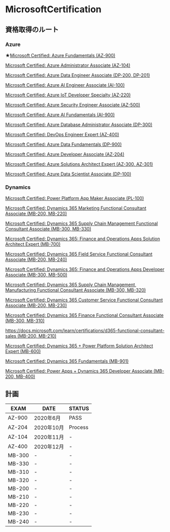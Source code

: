 # MicrosoftCertification #

## 資格取得のルート ##

### Azure ###

★[Microsoft Certified: Azure Fundamentals (AZ-900)](https://docs.microsoft.com/learn/certifications/azure-fundamentals)

[Microsoft Certified: Azure Administrator Associate (AZ-104)](https://docs.microsoft.com/ja-jp/learn/certifications/azure-administrator)

[Microsoft Certified: Azure Data Engineer Associate (DP-200, DP-201)](https://docs.microsoft.com/learn/certifications/azure-data-engineer)

[Microsoft Certified: Azure AI Engineer Associate (AI-100)](https://docs.microsoft.com/learn/certifications/azure-ai-engineer)

[Microsoft Certified: Azure IoT Developer Specialty (AZ-220)](https://docs.microsoft.com/learn/certifications/azure-iot-developer-specialty)

[Microsoft Certified: Azure Security Engineer Associate (AZ-500)](https://docs.microsoft.com/learn/certifications/azure-security-engineer)

[Microsoft Certified: Azure AI Fundamentals (AI-900)](https://docs.microsoft.com/learn/certifications/azure-ai-fundamentals)

[Microsoft Certified: Azure Database Administrator Associate (DP-300)](https://docs.microsoft.com/learn/certifications/azure-database-administrator-associate)

[Microsoft Certified: DevOps Engineer Expert (AZ-400)](https://docs.microsoft.com/learn/certifications/devops-engineer)

[Microsoft Certified: Azure Data Fundamentals (DP-900)](https://docs.microsoft.com/learn/certifications/azure-data-fundamentals)

[Microsoft Certified: Azure Developer Associate (AZ-204)](https://docs.microsoft.com/learn/certifications/azure-developer)

[Microsoft Certified: Azure Solutions Architect Expert (AZ-300, AZ-301)](https://docs.microsoft.com/learn/certifications/azure-solutions-architect)

[Microsoft Certified: Azure Data Scientist Associate (DP-100)](https://docs.microsoft.com/learn/certifications/azure-data-scientist)

### Dynamics ###

[Microsoft Certified: Power Platform App Maker Associate (PL-100)](https://docs.microsoft.com/learn/certifications/power-platform-app-maker)

[Microsoft Certified: Dynamics 365 Marketing Functional Consultant Associate (MB-200, MB-220)](https://docs.microsoft.com/learn/certifications/d365-functional-consultant-marketing)

[Microsoft Certified: Dynamics 365 Supply Chain Management Functional Consultant Associate (MB-300, MB-330)](https://docs.microsoft.com/learn/certifications/d365-functional-consultant-supply-chain-management)

[Microsoft Certified: Dynamics 365: Finance and Operations Apps Solution Architect Expert (MB-700)](https://docs.microsoft.com/learn/certifications/d365-finance-and-operations-apps-solution-architect-expert)

[Microsoft Certified: Dynamics 365 Field Service Functional Consultant Associate (MB-200, MB-240)](https://docs.microsoft.com/learn/certifications/d365-functional-consultant-field-service)

[Microsoft Certified: Dynamics 365: Finance and Operations Apps Developer Associate (MB-300, MB-500)](https://docs.microsoft.com/learn/certifications/d365-finance-and-operations-apps-developer-associate)

[Microsoft Certified: Dynamics 365 Supply Chain Management, Manufacturing Functional Consultant Associate (MB-300, MB-320)](https://docs.microsoft.com/learn/certifications/d365-functional-consultant-manufacturing)

[Microsoft Certified: Dynamics 365 Customer Service Functional Consultant Associate (MB-200, MB-230)](https://docs.microsoft.com/learn/certifications/d365-functional-consultant-customer-service)

[Microsoft Certified: Dynamics 365 Finance Functional Consultant Associate (MB-300, MB-310)](https://docs.microsoft.com/learn/certifications/d365-functional-consultant-financials)

[https://docs.microsoft.com/learn/certifications/d365-functional-consultant-sales (MB-200, MB-210)](https://docs.microsoft.com/learn/certifications/d365-functional-consultant-sales)

[Microsoft Certified: Dynamics 365 + Power Platform Solution Architect Expert (MB-600)](https://docs.microsoft.com/learn/certifications/power-apps-and-d365-solution-architect-expert)

[Microsoft Certified: Dynamics 365 Fundamentals (MB-901)](https://docs.microsoft.com/learn/certifications/d365-fundamentals)

[Microsoft Certified: Power Apps + Dynamics 365 Developer Associate (MB-200, MB-400)](https://docs.microsoft.com/learn/certifications/power-apps-and-d365-developer-associate)

## 計画 ##

| EXAM | DATE | STATUS |
| --- | --- | --- |
| AZ-900 | 2020年6月  | PASS |
| AZ-204 | 2020年10月 | Process |
| AZ-104 | 2020年11月 | - |
| AZ-400 | 2020年12月 | - |
| MB-300 | - | - |
| MB-330 | - | - |
| MB-310 | - | - |
| MB-320 | - | - |
| MB-200 | - | - |
| MB-210 | - | - |
| MB-220 | - | - |
| MB-230 | - | - |
| MB-240 | - | - |
